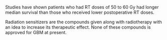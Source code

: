 Studies have shown patients who had RT doses of 50 to 60 Gy had longer median survival than those who received lower postoperative RT doses.

Radiation sensitizers are the compounds given along with radiotherapy with an idea to increase its therapeutic effect. None of these compounds is approved for GBM at present.